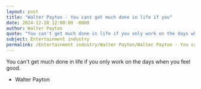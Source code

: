 ```yaml
---
layout: post
title: "Walter Payton - You cant get much done in life if you"
date: 2024-12-28 12:00:00 -0000
author: Walter Payton
quote: "You can't get much done in life if you only work on the days when you feel good."
subject: Entertainment industry
permalink: /Entertainment industry/Walter Payton/Walter Payton - You cant get much done in life if you
---
```


You can't get much done in life if you only work on the days when you feel good.

- Walter Payton
